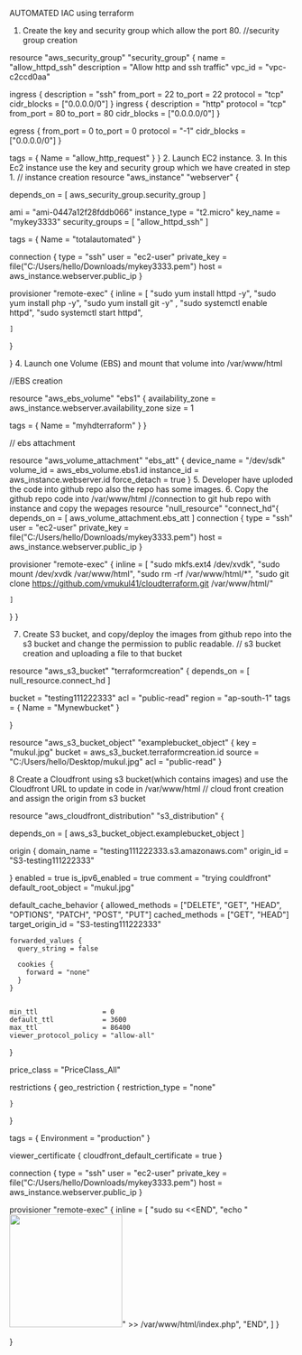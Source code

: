 AUTOMATED IAC using terraform
1. Create the key and security group which allow the port 80.
//security group creation

resource "aws_security_group" "security_group" {
  name        = "allow_httpd_ssh"
  description = "Allow http and ssh traffic"
  vpc_id      = "vpc-c2ccd0aa"
 

  ingress {
    description = "ssh"
    from_port   = 22
    to_port     = 22
    protocol    = "tcp"
    cidr_blocks = ["0.0.0.0/0"]
  }
  ingress {
    description = "http"
    protocol   = "tcp"
    from_port  = 80
    to_port    = 80
    cidr_blocks = ["0.0.0.0/0"]
  }
 
  egress {
    from_port   = 0
    to_port     = 0
    protocol    = "-1"
    cidr_blocks = ["0.0.0.0/0"]
  }

  tags = {
    Name = "allow_http_request"
  }
}
2. Launch EC2 instance.
3. In this Ec2 instance use the key and security group which we have created in step 1.
// instance creation
resource "aws_instance" "webserver" {

depends_on = [
       aws_security_group.security_group
    ]

  ami           = "ami-0447a12f28fddb066"
  instance_type = "t2.micro"
  key_name = "mykey3333"
  security_groups =  [ "allow_httpd_ssh" ]

  tags = {
    Name = "totalautomated"
  }



  connection {
    type     = "ssh"
    user     = "ec2-user"
    private_key  = file("C:/Users/hello/Downloads/mykey3333.pem")
    host     = aws_instance.webserver.public_ip 
  }
 

  provisioner "remote-exec" {
    inline = [ 
               "sudo yum install httpd -y",
               "sudo yum install php -y",
               "sudo yum install git -y" ,
               "sudo systemctl enable httpd",
               "sudo systemctl start httpd",

    ]
  }

}
4. Launch one Volume (EBS) and mount that volume into /var/www/html

//EBS creation

resource "aws_ebs_volume" "ebs1" {
  availability_zone = aws_instance.webserver.availability_zone
  size              = 1

  tags = {
    Name = "myhdterraform"
  }
}

// ebs attachment

resource "aws_volume_attachment" "ebs_att" {
  device_name = "/dev/sdk"
  volume_id   =  aws_ebs_volume.ebs1.id
  instance_id =  aws_instance.webserver.id
  force_detach = true
}
5. Developer have uploded the code into github repo also the repo has some images.
6. Copy the github repo code into /var/www/html
//connection to git hub repo with instance and copy the wepages
resource "null_resource" "connect_hd"{
 depends_on = [
       aws_volume_attachment.ebs_att
    ]
connection {
    type     = "ssh"
    user     = "ec2-user"
    private_key  = file("C:/Users/hello/Downloads/mykey3333.pem")
    host     = aws_instance.webserver.public_ip 
  }
 
 
 provisioner "remote-exec" {
    inline = [ 
               "sudo mkfs.ext4 /dev/xvdk",
               "sudo mount /dev/xvdk  /var/www/html",
               "sudo rm -rf /var/www/html/*",
               "sudo git clone https://github.com/vmukul41/cloudterraform.git /var/www/html/"
      
               
      
    ]
  }
}

7. Create S3 bucket, and copy/deploy the images from github repo into the s3 bucket and change the permission to public readable.
// s3 bucket creation and uploading a file to that bucket 

resource "aws_s3_bucket" "terraformcreation" {
depends_on = [
       null_resource.connect_hd
    ]

  bucket = "testing111222333"
  acl    = "public-read"
  region = "ap-south-1"
  tags = {
    Name        = "Mynewbucket"
  }

}

resource "aws_s3_bucket_object" "examplebucket_object" {
  key        = "mukul.jpg"
  bucket     =  aws_s3_bucket.terraformcreation.id
  source     = "C:/Users/hello/Desktop/mukul.jpg"
  acl    = "public-read"
}



8 Create a Cloudfront using s3 bucket(which contains images) and use the Cloudfront URL to  update in code in /var/www/html
// cloud front creation and assign the origin from s3 bucket 

resource "aws_cloudfront_distribution" "s3_distribution" {
 
 depends_on = [
       aws_s3_bucket_object.examplebucket_object
    ]

  origin {
    domain_name = "testing111222333.s3.amazonaws.com"
    origin_id   = "S3-testing111222333"
    
  }
  enabled             = true
  is_ipv6_enabled     = true
  comment             = "trying couldfront"
  default_root_object = "mukul.jpg"


default_cache_behavior {
    allowed_methods  = ["DELETE", "GET", "HEAD", "OPTIONS", "PATCH", "POST", "PUT"]
    cached_methods   = ["GET", "HEAD"]
    target_origin_id = "S3-testing111222333"

    forwarded_values {
      query_string = false

      cookies {
        forward = "none"
      }
    }

    
    min_ttl                = 0
    default_ttl            = 3600
    max_ttl                = 86400
    viewer_protocol_policy = "allow-all"
  }
 
 price_class = "PriceClass_All"
 
  restrictions {
     geo_restriction {
      restriction_type = "none"
      
    }
  }

 tags = {
    Environment = "production"
  }

  viewer_certificate {
    cloudfront_default_certificate = true
  }

connection {
    type     = "ssh"
    user     = "ec2-user"
    private_key  = file("C:/Users/hello/Downloads/mykey3333.pem")
    host     = aws_instance.webserver.public_ip 
  }

provisioner "remote-exec" {
    inline = [
      "sudo su <<END",
      "echo \"<img src='http://${aws_cloudfront_distribution.s3_distribution.domain_name}/${aws_s3_bucket_object.examplebucket_object.key}' height='200' width='200'>\" >> /var/www/html/index.php",
      "END",
    ]
  }



}

